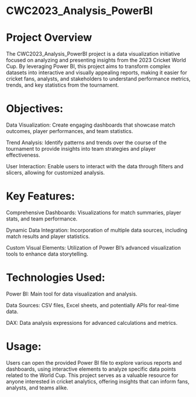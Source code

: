 # CWC2023_Analysis_PowerBI

# Project Overview

The CWC2023_Analysis_PowerBI project is a data visualization initiative focused on analyzing and presenting insights from the 2023 Cricket World Cup. By leveraging Power BI, this project aims to transform complex datasets into interactive and visually appealing reports, making it easier for cricket fans, analysts, and stakeholders to understand performance metrics, trends, and key statistics from the tournament.

# Objectives:

Data Visualization: Create engaging dashboards that showcase match outcomes, player performances, and team statistics.

Trend Analysis: Identify patterns and trends over the course of the tournament to provide insights into team strategies and player effectiveness.

User Interaction: Enable users to interact with the data through filters and slicers, allowing for customized analysis.

# Key Features:

Comprehensive Dashboards: Visualizations for match summaries, player stats, and team performance.

Dynamic Data Integration: Incorporation of multiple data sources, including match results and player statistics.

Custom Visual Elements: Utilization of Power BI’s advanced visualization tools to enhance data storytelling.

# Technologies Used:

Power BI: Main tool for data visualization and analysis.

Data Sources: CSV files, Excel sheets, and potentially APIs for real-time data.

DAX: Data analysis expressions for advanced calculations and metrics.

# Usage:

Users can open the provided Power BI file to explore various reports and dashboards, using interactive elements to analyze specific data points related to the World Cup.
This project serves as a valuable resource for anyone interested in cricket analytics, offering insights that can inform fans, analysts, and teams alike.
